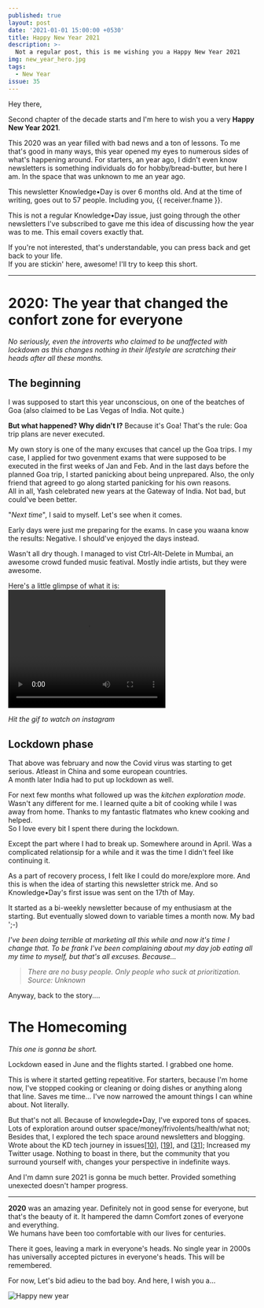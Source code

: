 ```yaml
---
published: true
layout: post
date: '2021-01-01 15:00:00 +0530'
title: Happy New Year 2021
description: >-
  Not a regular post, this is me wishing you a Happy New Year 2021
img: new_year_hero.jpg
tags:
  - New Year
issue: 35
---
```

Hey there,

Second chapter of the decade starts and I'm here to wish you a very **Happy New Year 2021**.   

This 2020 was an year filled with bad news and a ton of lessons. To me that's good in many ways, this year opened my eyes to numerous sides of what's happening around. For starters, an year ago, I didn't even know newsletters is something individuals do for hobby/bread-butter, but here I am. In the space that was unknown to me an year ago.  

This newsletter Knowledge•Day is over 6 months old. And at the time of writing, goes out to 57 people. Including you, {{ receiver.fname }}.  

This is not a regular Knowledge•Day issue, just going through the other newsletters I've subscribed to gave me this idea of discussing how the year was to me. This email covers exactly that.  

If you're not interested, that's understandable, you can press back and get back to your life.   
If you are stickin' here, awesome! I'll try to keep this short.

------

# 2020: The year that changed the confort zone for everyone
_No seriously, even the introverts who claimed to be unaffected with lockdown as this changes nothing in their lifestyle are scratching their heads after all these months._  

## The beginning
I was supposed to start this year unconscious, on one of the beatches of Goa (also claimed to be Las Vegas of India. Not quite.)

**But what happened? Why didn't I?**
Because it's Goa! That's the rule: Goa trip plans are never executed.    

My own story is one of the many excuses that cancel up the Goa trips. I my case, I applied for two govenment exams that were supposed to be executed in the first weeks of Jan and Feb. And in the last days before the planned Goa trip, I started panicking about being unprepared. Also, the only friend that agreed to go along started panicking for his own reasons.  
All in all, Yash celebrated new years at the Gateway of India. Not bad, but could've been better.  

"_Next time_", I said to myself. Let's see when it comes.  

Early days were just me preparing for the exams. In case you waana know the results: Negative. I should've enjoyed the days instead.  

Wasn't all dry though. I managed to vist Ctrl-Alt-Delete in Mumbai, an awesome crowd funded music featival. Mostly indie artists, but they were awesome.  	  

Here's a little glimpse of what it is:  
<video width="320" height="240" controls>
  <source src="https://instagram.fjai5-1.fna.fbcdn.net/v/t50.2886-16/85441623_238636907128388_5048952574409431976_n.mp4?efg=eyJ2ZW5jb2RlX3RhZyI6InZ0c192b2RfdXJsZ2VuLjcyMC5mZWVkLmRlZmF1bHQiLCJxZV9ncm91cHMiOiJbXCJpZ193ZWJfZGVsaXZlcnlfdnRzX290ZlwiXSJ9&_nc_ht=instagram.fjai5-1.fna.fbcdn.net&_nc_cat=108&_nc_ohc=0xu3EfkCsqwAX-amtUK&vs=17981937115292765_3872789551&_nc_vs=HBksFQAYJEdGZThGd1ZFWmhUOENka0FBS2piZDYyZGV4Rkdia1lMQUFBRhUAAsgBABUAGCRHRVE5Q2dYcXZyaWIxZFFEQUZUVHR0SnhZQWRoYmtZTEFBQUYVAgLIAQAoABgAGwAVAAAmuu2Z5L6e8T8VAigCQzMsF0BNBDlYEGJOGBJkYXNoX2Jhc2VsaW5lXzFfdjERAHXqBwA=&oe=5FF1223F&oh=f031513be22e081fcff5eb4fabb0f566
" type="video/mp4">
  <a href="https://www.instagram.com/p/B8GF9HSptKE/">Click here</a> to view on Instagram.
</video>


_Hit the gif to watch on instagram_

## Lockdown phase
That above was february and now the Covid virus was starting to get serious. Atleast in China and some european countries.  
A month later India had to put up lockdown as well.

For next few months what followed up was the _kitchen exploration mode_. Wasn't any different for me. I learned quite a bit of cooking while I was away from home. Thanks to my fantastic flatmates who knew cooking and helped.  
So I love every bit I spent there during the lockdown.  

Except the part where I had to break up. Somewhere around in April. Was a complicated relationsip for a while and it was the time I didn't feel like continuing it.

As a part of recovery process, I felt like I could do more/explore more. And this is when the idea of starting this newsletter strick me. And so Knowledge•Day's first issue was sent on the 17th of May.

It started as a bi-weekly newsletter because of my enthusiasm at the starting. But eventually slowed down to variable times a month now. My bad ';-)  

_I've been doing terrible at marketing all this while and now it's time I change that. To be frank I've been complaining about my day job eating all my time to myself, but that's all excuses. Because..._

> _There are no busy people. Only people who suck at prioritization._  
_Source: Unknown_

Anyway, back to the story....

# The Homecoming
_This one is gonna be short._  

Lockdown eased in June and the flights started. I grabbed one home.  

This is where it started getting repeatitive. For starters, because I'm home now, I've stopped cooking or cleaning or doing dishes or anything along that line. Saves me time... I've now narrowed the amount things I can whine about.
Not literally.

But that's not all. Because of knowlegde•Day, I've expored tons of spaces. Lots of exploration around outser space/money/frivolents/health/what not; Besides that, I explored the tech space around newsletters and blogging. Wrote about the KD tech journey in issues[[10](https://telegra.ph/the-story-06-18)], [[19](https://knowledgeday.in/a-quarter-of-texts/)], and [[31](https://knowledgeday.in/half-year/)]; Increased my Twitter usage. Nothing to boast in there, but the community that you surround yourself with, changes your perspective in indefinite ways.  

And I'm damn sure 2021 is gonna be much better. Provided something unexected doesn't hamper progress.  
 
----

**2020** was an amazing year. Definitely not in good sense for everyone, but that's the beauty of it. It hampered the damn Comfort zones of everyone and everything.  
We humans have been too comfortable with our lives for centuries.  

There it goes, leaving a mark in everyone's heads. No single year in 2000s has universally accepted pictures in everyone's heads. This will be remembered.   

For now, Let's bid adieu to the bad boy. And here, I wish you a...

![Happy new year](https://akns-images.eonline.com/eol_images/Entire_Site/20141131/rs_500x240-141231135125-giphy-happy-new-year.gif)
